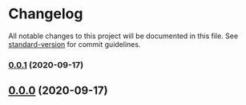 # Changelog

All notable changes to this project will be documented in this file. See [standard-version](https://github.com/conventional-changelog/standard-version) for commit guidelines.

### [0.0.1](https://github.com/commitizen/cz-conventional-changelog/compare/v0.0.0...v0.0.1) (2020-09-17)

## [0.0.0](https://github.com/commitizen/cz-conventional-changelog/compare/v3.3.0...v0.0.0) (2020-09-17)
